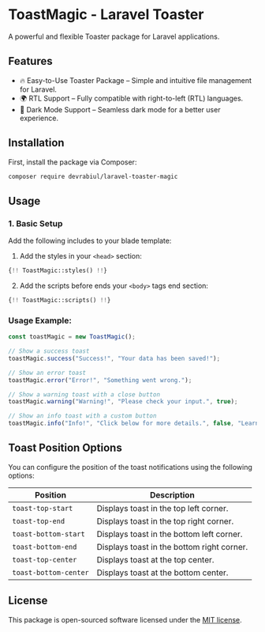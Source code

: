 # ToastMagic - Laravel Toaster

A powerful and flexible Toaster package for Laravel applications.

## Features

- 🔥 Easy-to-Use Toaster Package – Simple and intuitive file management for Laravel.
- 🌍 RTL Support – Fully compatible with right-to-left (RTL) languages.
- 🌙 Dark Mode Support – Seamless dark mode for a better user experience.

## Installation

First, install the package via Composer:

```bash
composer require devrabiul/laravel-toaster-magic
```

## Usage

### 1. Basic Setup

Add the following includes to your blade template:

1. Add the styles in your `<head>` section:
```php
{!! ToastMagic::styles() !!}
```

2. Add the scripts before ends your `<body>` tags end section:
```php
{!! ToastMagic::scripts() !!}
```

### Usage Example:
```js
const toastMagic = new ToastMagic();

// Show a success toast
toastMagic.success("Success!", "Your data has been saved!");

// Show an error toast
toastMagic.error("Error!", "Something went wrong.");

// Show a warning toast with a close button
toastMagic.warning("Warning!", "Please check your input.", true);

// Show an info toast with a custom button
toastMagic.info("Info!", "Click below for more details.", false, "Learn More", "https://example.com");

```

## Toast Position Options

You can configure the position of the toast notifications using the following options:

| Position          | Description                          |
|------------------|----------------------------------|
| `toast-top-start`     | Displays toast in the top left corner.     |
| `toast-top-end`    | Displays toast in the top right corner.    |
| `toast-bottom-start`  | Displays toast in the bottom left corner.  |
| `toast-bottom-end` | Displays toast in the bottom right corner. |
| `toast-top-center`   | Displays toast at the top center.          |
| `toast-bottom-center`| Displays toast at the bottom center.       |

## License

This package is open-sourced software licensed under the [MIT license](LICENSE.md).
